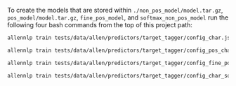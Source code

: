 To create the models that are stored within `./non_pos_model/model.tar.gz`, `pos_model/model.tar.gz`, `fine_pos_model`, and `softmax_non_pos_model` run the following four bash commands from the top of this project path:
``` bash
allennlp train tests/data/allen/predictors/target_tagger/config_char.json -s tests/data/allen/predictors/target_tagger/non_pos_model --include-package target_extraction
```
``` bash
allennlp train tests/data/allen/predictors/target_tagger/config_pos_char.json -s tests/data/allen/predictors/target_tagger/pos_model --include-package target_extraction
```
``` bash
allennlp train tests/data/allen/predictors/target_tagger/config_fine_pos_char.json -s tests/data/allen/predictors/target_tagger/fine_pos_model --include-package target_extraction
```
``` bash
allennlp train tests/data/allen/predictors/target_tagger/config_char_softmax.json -s tests/data/allen/predictors/target_tagger/softmax_non_pos_model --include-package target_extraction
```
